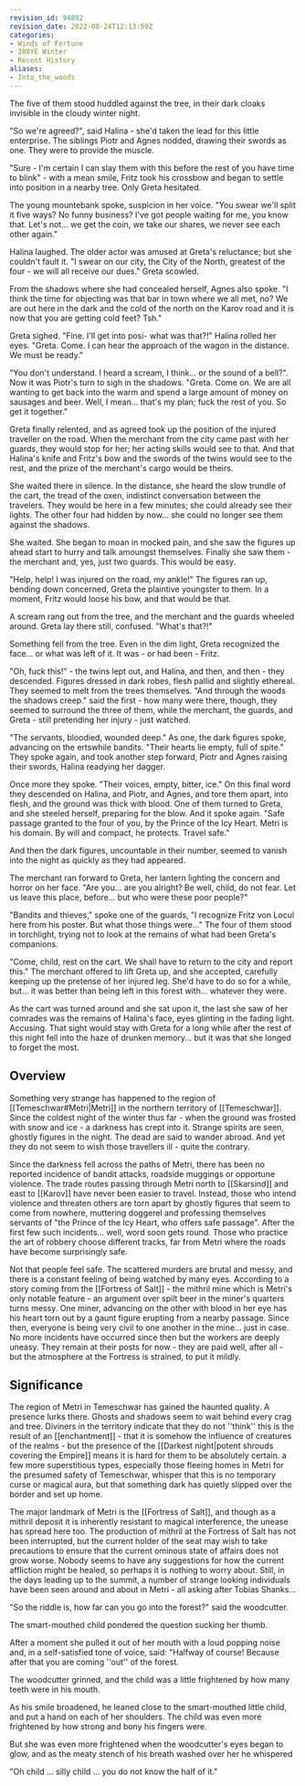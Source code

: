 ```yaml
---
revision_id: 94892
revision_date: 2022-08-24T12:13:59Z
categories:
- Winds of Fortune
- 380YE Winter
- Recent History
aliases:
- Into_the_woods
---
```



The five of them stood huddled against the tree, in their dark cloaks invisible in the cloudy winter night.

"So we're agreed?", said Halina - she'd taken the lead for this little enterprise. The siblings Piotr and Agnes nodded, drawing their swords as one. They were to provide the muscle.

"Sure - I'm certain I can slay them with this before the rest of you have time to blink" - with a mean smile, Fritz took his crossbow and began to settle into position in a nearby tree. Only Greta hesitated.

The young mountebank spoke, suspicion in her voice. "You swear we'll split it five ways? No funny business? I've got people waiting for me, you know that. Let's not... we get the coin, we take our shares, we never see each other again."

Halina laughed. The older actor was amused at Greta's reluctance; but she couldn't fault it. "I swear on our city, the City of the North, greatest of the four - we will all receive our dues." Greta scowled. 

From the shadows where she had concealed herself, Agnes also spoke. "I think the time for objecting was that bar in town where we all met, no? We are out here in the dark and the cold of the north on the Karov road and it is now that you are getting cold feet? Tsh."

Greta sighed. "Fine. I'll get into posi- what was that?!" Halina rolled her eyes. "Greta. Come. I can hear the approach of the wagon in the distance. We must be ready."

"You don't understand. I heard a scream, I think... or the sound of a bell?". Now it was Piotr's turn to sigh in the shadows. "Greta. Come on. We are all wanting to get back into the warm and spend a large amount of money on sausages and beer. Well, I mean... that's my plan; fuck the rest of you. So get it together."

Greta finally relented, and as agreed took up the position of the injured traveller on the road. When the merchant from the city came past with her guards, they would stop for her; her acting skills would see to that. And that Halina's knife and Fritz's bow and the swords of the twins would see to the rest, and the prize of the merchant's cargo would be theirs.

She waited there in silence. In the distance, she heard the slow trundle of the cart, the tread of the oxen, indistinct conversation between the travelers. They would be here in a few minutes; she could already see their lights. The other four had hidden by now... she could no longer see them against the shadows.

She waited. She began to moan in mocked pain, and she saw the figures up ahead start to hurry and talk amoungst themselves. Finally she saw them - the merchant and, yes, just two guards. This would be easy.

"Help, help! I was injured on the road, my ankle!" The figures ran up, bending down concerned, Greta the plaintive youngster to them. In a moment, Fritz would loose his bow, and that would be that.

A scream rang out from the tree, and the merchant and the guards wheeled around. Greta lay there still, confused. "What's that?!"

Something fell from the tree. Even in the dim light, Greta recognized the face... or what was left of it. It was - or had been - Fritz.

"Oh, fuck this!" - the twins lept out, and Halina, and then, and then - they descended. Figures dressed in dark robes, flesh pallid and slightly ethereal. They seemed to melt from the trees themselves. "And through the woods the shadows creep." said the first - how many were there, though, they seemed to surround the three of them, while the merchant, the guards, and Greta - still pretending her injury - just watched.

"The servants, bloodied, wounded deep." As one, the dark figures spoke, advancing on the ertswhile bandits. "Their hearts lie empty, full of spite." They spoke again, and took another step forward, Piotr and Agnes raising their swords, Halina readying her dagger.

Once more they spoke.  "Their voices, empty, bitter, ice." On this final word they descended on Halina, and Piotr, and Agnes, and tore them apart, into flesh, and the ground was thick with blood. One of them turned to Greta, and she steeled herself, preparing for the blow. And it spoke again. "Safe passage granted to the four of you, by the Prince of the Icy Heart. Metri is his domain. By will and compact, he protects. Travel safe."

And then the dark figures, uncountable in their number, seemed to vanish into the night as quickly as they had appeared.

The merchant ran forward to Greta, her lantern lighting the concern and horror on her face. "Are you... are you alright? Be well, child, do not fear. Let us leave this place, before... but who were these poor people?"

"Bandits and thieves," spoke one of the guards, "I recognize Fritz von Locul here from his poster. But what those things were..." The four of them stood in torchlight, trying not to look at the remains of what had been Greta's companions.

"Come, child, rest on the cart. We shall have to return to the city and report this." The merchant offered to lift Greta up, and she accepted, carefully keeping up the pretense of her injured leg. She'd have to do so for a while, but... it was better than being left in this forest with... whatever they were.

As the cart was turned around and she sat upon it, the last she saw of her comrades was the remains of Halina's face, eyes glinting in the fading light. Accusing. That sight would stay with Greta for a long while after the rest of this night fell into the haze of drunken memory... but it was that she longed to forget the most.


## Overview
Something very strange has happened to the region of [[Temeschwar#Metri|Metri]] in the northern territory of [[Temeschwar]]. Since the coldest night of the winter thus far - when the ground was frosted with snow and ice - a darkness has crept into it. Strange spirits are seen, ghostly figures in the night. The dead are said to wander abroad. And yet they do not seem to wish those travellers ill - quite the contrary.

Since the darkness fell across the paths of Metri, there has been no reported incidence of bandit attacks, roadside muggings or opportune violence. The trade routes passing through Metri north to [[Skarsind]] and east to [[Karov]] have never been easier to travel. Instead, those who intend violence and threaten others are torn apart by ghostly figures that seem to come from nowhere, muttering doggerel and professing themselves servants of "the Prince of the Icy Heart, who offers safe passage". After the first few such incidents... well, word soon gets round. Those who practice the art of robbery choose different tracks, far from Metri where the roads have become surprisingly safe.

Not that people feel safe. The scattered murders are brutal and messy, and there is a constant feeling of being watched by many eyes. According to a story coming from the [[Fortress of Salt]] - the mithril mine which is Metri's only notable feature - an argument over spilt beer in the miner's quarters turns messy. One miner, advancing on the other with blood in her eye has his heart torn out by a gaunt figure erupting from a nearby passage. Since then, everyone is being very civil to one another in the mine... just in case. No more incidents have occurred since then but the workers are deeply uneasy. They remain at their posts for now - they are paid well, after all - but the atmosphere at the Fortress is strained, to put it mildly.

## Significance
The region of Metri in Temeschwar has gained the haunted quality. A presence lurks there. Ghosts and shadows seem to wait behind every crag and tree. Diviners in the territory indicate that they do not ''think'' this is the result of an [[enchantment]] - that it is somehow the influence of creatures of the realms - but the presence of the [[Darkest night|potent shrouds covering the Empire]] means it is hard for them to be absolutely certain.  a few more superstitious types, especially those fleeing homes in Metri for the presumed safety of Temeschwar, whisper that this is no temporary curse or magical aura, but that something dark has quietly slipped over the border and set up home.

The major landmark of Metri is the [[Fortress of Salt]], and though as a mithril deposit it is inherently resistant to magical interference, the unease has spread here too. The production of mithril at the Fortress of Salt has not been interrupted, but the current holder of the seat may wish to take precautions to ensure that the current ominous state of affairs does not grow worse. Nobody seems to have any suggestions for how the current affliction might be healed, so perhaps it is nothing to worry about. Still, in the days leading up to the summit, a number of strange looking individuals have been seen around and about in Metri - all asking after Tobias Shanks...
 
"So the riddle is, how far can you go into the forest?" said the woodcutter. 

The smart-mouthed child pondered the question sucking her thumb. 

After a moment she pulled it out of her mouth with a loud popping noise and, in a self-satisfied tone of voice, said: "Halfway of course! Because after that you are coming ''out'' of the forest.

The woodcutter grinned, and the child was a little frightened by how many teeth were in his mouth. 

As his smile broadened, he leaned close to the smart-mouthed little child, and put a hand on each of her shoulders. The child was even more frightened by how strong and bony his fingers were. 

But she was even more frightened when the woodcutter's eyes began to glow, and as the meaty stench of his breath washed over her he whispered

"Oh child ... silly child ... you do not know the half of it."